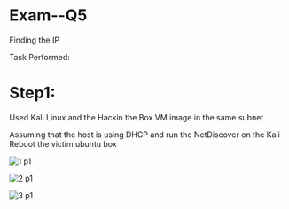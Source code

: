 # Exam--Q5

Finding the IP

Task Performed:  

# Step1:
Used Kali Linux and the Hackin the Box VM image in the same subnet

Assuming that the host is using DHCP and run the NetDiscover on the Kali
Reboot the victim ubuntu box

![1 p1](https://cloud.githubusercontent.com/assets/12378369/7900944/ba789550-078f-11e5-9c34-3b3633c70b0a.PNG)

![2 p1](https://cloud.githubusercontent.com/assets/12378369/7900948/eb992514-078f-11e5-92bd-cffead00ce68.PNG)


![3 p1](https://cloud.githubusercontent.com/assets/12378369/7900949/edf2b906-078f-11e5-9df6-e4607352cbab.PNG)
